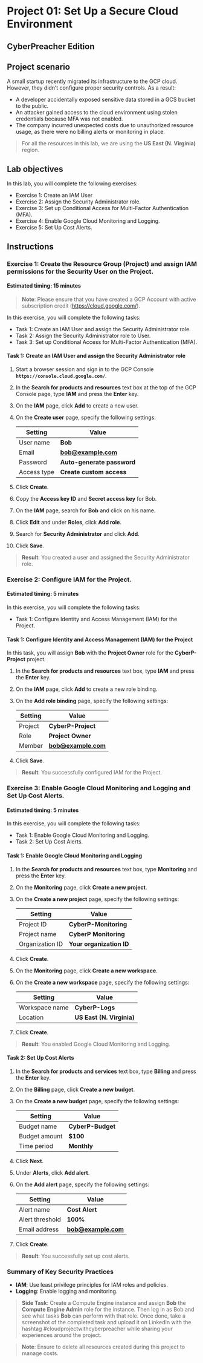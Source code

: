 # Project 01: Set Up a Secure Cloud Environment
## CyberPreacher Edition

## Project scenario

A small startup recently migrated its infrastructure to the GCP cloud. However, they didn’t configure proper security controls. As a result:

- A developer accidentally exposed sensitive data stored in a GCS bucket to the public.
- An attacker gained access to the cloud environment using stolen credentials because MFA was not enabled.
- The company incurred unexpected costs due to unauthorized resource usage, as there were no billing alerts or monitoring in place.

> For all the resources in this lab, we are using the **US East (N. Virginia)** region.

## Lab objectives

In this lab, you will complete the following exercises:

- Exercise 1: Create an IAM User
- Exercise 2: Assign the Security Administrator role.
- Exercise 3: Set up Conditional Access for Multi-Factor Authentication (MFA).
- Exercise 4: Enable Google Cloud Monitoring and Logging.
- Exercise 5: Set Up Cost Alerts.

## Instructions

### Exercise 1: Create the Resource Group (Project) and assign IAM permissions for the Security User on the Project.

#### Estimated timing: 15 minutes

> **Note**: Please ensure that you have created a GCP Account with active subscription credit (https://cloud.google.com/).

In this exercise, you will complete the following tasks:

- Task 1: Create an IAM User and assign the Security Administrator role.
- Task 2: Assign the Security Administrator role to User.
- Task 3: Set up Conditional Access for Multi-Factor Authentication (MFA).

#### Task 1: Create an IAM User and assign the Security Administrator role

1. Start a browser session and sign in to the GCP Console **`https://console.cloud.google.com/`**.

2. In the **Search for products and resources** text box at the top of the GCP Console page, type **IAM** and press the **Enter** key.

3. On the **IAM** page, click **Add** to create a new user.

4. On the **Create user** page, specify the following settings:

   |Setting|Value|
   |---|---|
   |User name|**Bob**|
   |Email|**bob@example.com**|
   |Password|**Auto-generate password**|
   |Access type|**Create custom access**|

5. Click **Create**.

6. Copy the **Access key ID** and **Secret access key** for Bob.

7. On the **IAM** page, search for **Bob** and click on his name.

8. Click **Edit** and under **Roles**, click **Add role**.

9. Search for **Security Administrator** and click **Add**.

10. Click **Save**.

> **Result**: You created a user and assigned the Security Administrator role.

### Exercise 2: Configure IAM for the Project.

#### Estimated timing: 5 minutes

In this exercise, you will complete the following tasks:

- Task 1: Configure Identity and Access Management (IAM) for the Project.

#### Task 1: Configure Identity and Access Management (IAM) for the Project

In this task, you will assign **Bob** with the **Project Owner** role for the **CyberP-Project** project.

1. In the **Search for products and resources** text box, type **IAM** and press the **Enter** key.

2. On the **IAM** page, click **Add** to create a new role binding.

3. On the **Add role binding** page, specify the following settings:

   |Setting|Value|
   |---|---|
   |Project|**CyberP-Project**|
   |Role|**Project Owner**|
   |Member|**bob@example.com**|

4. Click **Save**.

> **Result**: You successfully configured IAM for the Project.

### Exercise 3: Enable Google Cloud Monitoring and Logging and Set Up Cost Alerts.
#### Estimated timing: 5 minutes

In this exercise, you will complete the following tasks:

- Task 1: Enable Google Cloud Monitoring and Logging.
- Task 2: Set Up Cost Alerts.

#### Task 1: Enable Google Cloud Monitoring and Logging

1. In the **Search for products and resources** text box, type **Monitoring** and press the **Enter** key.

2. On the **Monitoring** page, click **Create a new project**.

3. On the **Create a new project** page, specify the following settings:

   |Setting|Value|
   |---|---|
   |Project ID|**CyberP-Monitoring**|
   |Project name|**CyberP Monitoring**|
   |Organization ID|**Your organization ID**|

4. Click **Create**.

5. On the **Monitoring** page, click **Create a new workspace**.

6. On the **Create a new workspace** page, specify the following settings:

   |Setting|Value|
   |---|---| 
   |Workspace name|**CyberP-Logs**|
   |Location|**US East (N. Virginia)**|

7. Click **Create**.

> **Result**: You enabled Google Cloud Monitoring and Logging.

#### Task 2: Set Up Cost Alerts

1. In the **Search for products and services** text box, type **Billing** and press the **Enter** key.

2. On the **Billing** page, click **Create a new budget**.

3. On the **Create a new budget** page, specify the following settings:

   |Setting|Value|
   |---|---|
   |Budget name|**CyberP-Budget**|
   |Budget amount|**$100**|
   |Time period|**Monthly**|

4. Click **Next**.

5. Under **Alerts**, click **Add alert**.

6. On the **Add alert** page, specify the following settings:

   |Setting|Value|
   |---|---|
   |Alert name|**Cost Alert**|
   |Alert threshold|**100%**|
   |Email address|**bob@example.com**|

7. Click **Create**.

> **Result**: You successfully set up cost alerts.

### Summary of Key Security Practices

- **IAM**: Use least privilege principles for IAM roles and policies.
- **Logging**: Enable logging and monitoring.

> **Side Task**: Create a Compute Engine instance and assign **Bob** the **Compute Engine Admin** role for the instance. Then log in as Bob and see what tasks **Bob** can perform with that role. Once done, take a screenshot of the completed task and upload it on LinkedIn with the hashtag #cloudprojectwithcyberpreacher while sharing your experiences around the project.

> **Note**: Ensure to delete all resources created during this project to manage costs.
